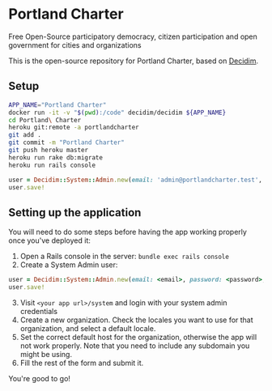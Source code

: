 # Portland Charter

Free Open-Source participatory democracy, citizen participation and open government for cities and organizations

This is the open-source repository for Portland Charter, based on [Decidim](https://github.com/decidim/decidim).

## Setup

```bash
APP_NAME="Portland Charter"
docker run -it -v "$(pwd):/code" decidim/decidim ${APP_NAME}
cd Portland\ Charter
heroku git:remote -a portlandcharter
git add .
git commit -m "Portland Charter"
git push heroku master
heroku run rake db:migrate
heroku run rails console
```

```ruby
user = Decidim::System::Admin.new(email: 'admin@portlandcharter.test', password: <password>, password_confirmation: <password>)
user.save!
```

## Setting up the application

You will need to do some steps before having the app working properly once you've deployed it:

1. Open a Rails console in the server: `bundle exec rails console`
2. Create a System Admin user:
```ruby
user = Decidim::System::Admin.new(email: <email>, password: <password>, password_confirmation: <password>)
user.save!
```
3. Visit `<your app url>/system` and login with your system admin credentials
4. Create a new organization. Check the locales you want to use for that organization, and select a default locale.
5. Set the correct default host for the organization, otherwise the app will not work properly. Note that you need to include any subdomain you might be using.
6. Fill the rest of the form and submit it.

You're good to go!
